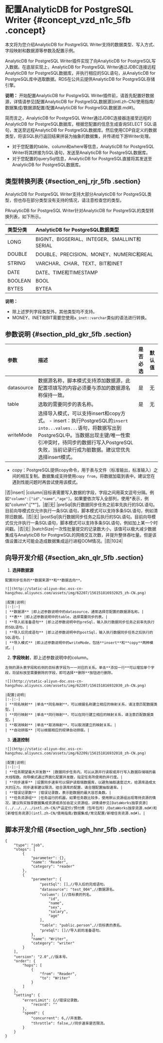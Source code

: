 # 配置AnalyticDB for PostgreSQL Writer {#concept_vzd_n1c_5fb .concept}

本文将为您介绍AnalyticDB for PostgreSQL Writer支持的数据类型、写入方式、字段映射和数据源等参数及配置示例。

AnalyticDB for PostgreSQL Writer插件实现了向AnalyticDB for PostgreSQL写入数据。在底层实现上，AnalyticDB for PostgreSQL Writer通过JDBC连接远程AnalyticDB for PostgreSQL数据库，并执行相应的SQL语句，从AnalyticDB for PostgreSQL库中选取数据。RDS在公共云提供AnalyticDB for PostgreSQL存储引擎。

**说明：** 开始配置AnalyticDB for PostgreSQL Writer插件前，请首先配置好数据源，详情请参见[配置AnalyticDB for PostgreSQL数据源](intl.zh-CN/使用指南/数据集成/数据源配置/配置AnalyticDB for PostgreSQL数据源.md#)。

简而言之，AnalyticDB for PostgreSQL Writer通过JDBC连接器连接至远程的AnalyticDB for PostgreSQL数据库，根据您配置的信息生成查询SELECT SQL语句，发送至远程AnalyticDB for PostgreSQL数据库。然后使用CDP自定义的数据类型，将该SQL执行返回结果拼装为抽象的数据集，并传递给下游Writer处理。

-   对于您配置的table、column和where等信息，AnalyticDB for PostgreSQL Writer将其拼接为SQL语句，发送至AnalyticDB for PostgreSQL数据库。
-   对于您配置的querySql信息，AnalyticDB for PostgreSQL直接将其发送至AnalyticDB for PostgreSQL数据库。

## 类型转换列表 {#section_enj_rjr_5fb .section}

AnalyticDB for PostgreSQL Writer支持大部分AnalyticDB for PostgreSQL类型，但也存在部分类型没有支持的情况，请注意检查您的类型。

PAnalyticDB for PostgreSQL Writer针对AnalyticDB for PostgreSQL的类型转换列表，如下所示。

|类型分类|AnalyticDB for PostgreSQL数据类型|
|:---|:----------------------------|
|LONG|BIGINT、BIGSERIAL、INTEGER、SMALLINT和SERIAL|
|DOUBLE|DOUBLE、PRECISION、MONEY、NUMERIC和REAL|
|STRING|VARCHAR、CHAR、TEXT、BIT和INET|
|DATE|DATE、TIME和TIMESTAMP|
|BOOLEAN|BOOL|
|BYTES|BYTEA|

**说明：** 

-   除上述罗列字段类型外，其他类型均不支持。
-   MONEY、INET和BIT需要您使用`a_inet::varchar`类似的语法进行转换。

## 参数说明 {#section_pld_gkr_5fb .section}

|参数|描述|是否必选|默认值|
|:-|:-|:---|:--|
|datasource|数据源名称，脚本模式支持添加数据源，此配置项填写的内容必须要与添加的数据源名称保持一致。|是|无|
|table|选取的需要同步的表名称。|是|无|
|writeMode|选择导入模式，可以支持insert和copy方式。 -   insert：执行PostgreSQL的`insert into...values...`语句，将数据写出到PostgreSQL中。当数据出现主键/唯一性索引冲突时，待同步的数据行写入PostgreSQL失败，当前记录行成为脏数据。建议您优先选择insert模式。
-   copy：PostgreSQL提供copy命令，用于表与文件（标准输出，标准输入）之间的相互复制。数据集成支持使用`copy from`，将数据加载到表中。建议您在遇到性能问题时再尝试使用该模式。

 |否|insert|
|column|目标表需要写入数据的字段，字段之间用英文逗号分隔。例如`"column":["id","name","age"]`。如果要依次写入全部列，使用\*表示，例如"column":\["\*"\]。|是|无|
|preSql|执行数据同步任务之前率先执行的SQL语句。目前向导模式仅允许执行一条SQL语句，脚本模式可以支持多条SQL语句，例如清除旧数据。|否|无|
|postSql|执行数据同步任务之后执行的SQL语句。目前向导模式仅允许执行一条SQL语句，脚本模式可以支持多条SQL语句，例如加上某一个时间戳。|否|无|
|batchSize|一次性批量提交的记录数大小，该值可以极大减少数据集成与AnalyticDB for PostgreSQL的网络交互次数，并提升整体吞吐量。但是该值设置过大可能会造成数据集成运行进程OOM情况。|否|1024|

## 向导开发介绍 {#section_akn_qlr_5fb .section}

1.   **选择数据源** 

    配置同步任务的**数据来源**和**数据去向**。

    ![](http://static-aliyun-doc.oss-cn-hangzhou.aliyuncs.com/assets/img/62207/156151816932025_zh-CN.png)

    |配置|说明|
    |:-|:-|
    | **数据源** |即上述参数说明中的datasource，通常选择您配置的数据源名称。|
    | **表** |即上述参数说明中的table，选择需要同步的表。|
    | **导入前准备语句** |即上述参数说明中的preSql，输入执行数据同步任务之前率先执行的SQL语句。|
    | **导入后完成语句** |即上述参数说明中的postSql，输入执行数据同步任务之后执行的SQL语句。|
    | **导入模式** |即上述参数说明中的writeMode，包括**insert**和**copy**两种模式。|

2.   **字段映射**，即上述参数说明中的column。

    左侧的源头表字段和右侧的目标表字段为一一对应的关系。单击**添加一行**可以增加单个字段，将鼠标放至需要删除的字段，即可选择**删除**按钮进行删除。

    ![](http://static-aliyun-doc.oss-cn-hangzhou.aliyuncs.com/assets/img/62207/156151816932030_zh-CN.png)

    |配置|说明|
    |:-|:-|
    | **同名映射** |单击**同名映射**，可以根据名称建立相应的映射关系，请注意匹配数据类型。|
    | **同行映射** |单击**同行映射**，可以在同行建立相应的映射关系，请注意匹配数据类型。|
    | **取消映射** |单击**取消映射**，可以取消建立的映射关系。|
    | **自动排版** |可以根据相应的规律自动排版。|

3.   **通道控制** 

    ![](http://static-aliyun-doc.oss-cn-hangzhou.aliyuncs.com/assets/img/62209/156151816932018_zh-CN.png)

    |配置|说明|
    |:-|:-|
    | **任务期望最大并发数** |数据同步任务内，可以从源并行读取或并行写入数据存储端的最大线程数。向导模式通过界面化配置并发数，指定任务所使用的并行度。|
    | **同步速率** |设置同步速率可以保护读取端数据库，以避免抽取速度过大，给源库造成太大的压力。同步速率建议限流，结合源库的配置，请合理配置抽取速率。|
    | **错误记录数** |错误记录数，表示脏数据的最大容忍条数。|
    | **任务资源组** |任务运行的机器，如果任务数比较多，使用默认资源组出现等待资源的情况，建议购买独享数据集成资源或添加自定义资源组，详情请参见[DataWorks独享资源](../../../../intl.zh-CN/产品定价/预付费（包年包月）/DataWorks独享资源.md#)和[新增任务资源](intl.zh-CN/使用指南/数据集成/常见配置/新增任务资源.md#)。|


## 脚本开发介绍 {#section_ugh_hnr_5fb .section}

``` {#codeblock_2e0_rkm_fvw}
{
    "type": "job",
    "steps": [
        {
            "parameter": {},
            "name": "Reader",
            "category": "reader"
        },
        {
            "parameter": {
                "postSql": [],//导入后的完成语句。
                "datasource": "test_004",//数据源名。
                "column": [//目标表的列名。
                    "id",
                    "name",
                    "sex",
                    "salary",
                    "age"
                ],
                "table": "public.person",//目标表的表名。
                "preSql": []//导入前的准备语句。
            },
            "name": "Writer",
            "category": "writer"
        }
    ],
    "version": "2.0",//版本号。
    "order": {
        "hops": [
            {
                "from": "Reader",
                "to": "Writer"
            }
        ]
    },
    "setting": {
        "errorLimit": {//错误记录数。
            "record": ""
        },
        "speed": {
            "concurrent": 6,//并发数。
            "throttle": false,//同步速率是否限流。
        }
    }
}
```

